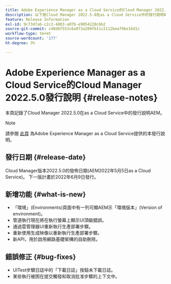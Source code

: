 ```yaml
---
title: Adobe Experience Manager as a Cloud Service的Cloud Manager 2022.5.0發行說明
description: 以下是Cloud Manager 2022.5.0在as a Cloud Service中的發行說明AEM。
feature: Release Information
exl-id: 9c73d7ab-c2c2-4803-a07b-e9054220c6b2
source-git-commit: c48d6f553c6a973a200fb11c2112beaf9be16d1c
workflow-type: tm+mt
source-wordcount: '177'
ht-degree: 3%

---
```



# Adobe Experience Manager as a Cloud Service的Cloud Manager 2022.5.0發行說明 {#release-notes}

本頁記錄了Cloud Manager 2022.5.0在as a Cloud Service中的發行說明AEM。

>[!NOTE]
>
>請參閱 [此頁](/help/release-notes/release-notes-cloud/release-notes-current.md) 為Adobe Experience Manager as a Cloud Service提供的本發行說明。

## 發行日期 {#release-date}

Cloud Manager版本2022.5.0的發佈日期(AEM2022年5月5日as a Cloud Service)。 下一版計畫於2022年6月9日發行。

## 新增功能 {#what-is-new}

* 「環境」(Environments)頁面中有一列可顯AEM示「環境版本」(Version of environment)。
* 管道執行現在將在執行螢幕上顯示UI頂級錯誤。
* 通過雲管理器UI重新執行生產部署步驟。
* 重新使用生成映像以重新執行生產部署步驟。
* 新API，用於啟用網路基礎架構的自助刪除。

## 錯誤修正 {#bug-fixes}

* UITest步驟日誌中的「下載日誌」按鈕未下載日誌。
* 某些執行被困在提交觸發和取消批准步驟的上下文中。
